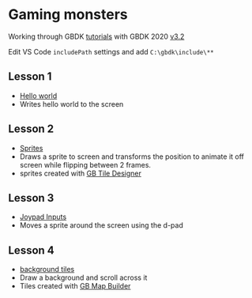 # Gaming monsters
Working through GBDK [tutorials](https://www.youtube.com/watch?v=HIsWR_jLdwo&list=PLeEj4c2zF7PaFv5MPYhNAkBGrkx4iPGJo) with GBDK 2020 [v3.2](https://github.com/Zal0/gbdk-2020/releases/tag/v3.2)

Edit VS Code `includePath` settings and add `C:\gbdk\include\**`

## Lesson 1
* [Hello world](https://github.com/john-lay/gaming-monsters/tree/master/lesson1)
* Writes hello world to the screen

## Lesson 2
* [Sprites](https://github.com/john-lay/gaming-monsters/tree/master/lesson2)
* Draws a sprite to screen and transforms the position to animate it off screen while flipping between 2 frames.
* sprites created with [GB Tile Designer](http://www.devrs.com/gb/hmgd/gbtd.html)

## Lesson 3
* [Joypad Inputs](https://github.com/john-lay/gaming-monsters/tree/master/lesson3)
* Moves a sprite around the screen using the d-pad

## Lesson 4
* [background tiles](https://github.com/john-lay/gaming-monsters/tree/master/lesson4)
* Draw a background and scroll across it
* Tiles created with [GB Map Builder](http://www.devrs.com/gb/hmgd/gbmb.html)
